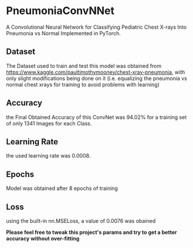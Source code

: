 # PneumoniaConvNNet
A Convolutional Neural Network for Classifying Pediatric Chest X-rays Into Pneumonia vs Normal Implemented in PyTorch.
## Dataset 
The Dataset used to train and test this model was obtained from https://www.kaggle.com/paultimothymooney/chest-xray-pneumonia, with only slight modifications being done on it (i.e. equalizing the pneumonia vs normal chest xrays for training to avoid problems with learning)
## Accuracy
the Final Obtained Accuracy of this ConvNet was 94.02% for a training set of only 1341 Images for each Class.
## Learning Rate
the used learning rate was 0.0008.
## Epochs
Model was obtained after 8 epochs of training 
## Loss
using the built-in nn.MSELoss, a value of 0.0076 was obained


**Please feel free to tweak this project's params and try to get a better accuracy without over-fitting**
